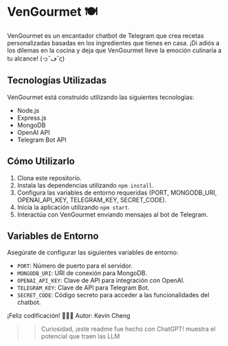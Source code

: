 # VenGourmet 🍽️

VenGourmet es un encantador chatbot de Telegram que crea recetas personalizadas basadas en los ingredientes que tienes en casa. ¡Di adiós a los dilemas en la cocina y deja que VenGourmet lleve la emoción culinaria a tu alcance! (っ˘ڡ˘ς)

## Tecnologías Utilizadas

VenGourmet está construido utilizando las siguientes tecnologías:

- Node.js
- Express.js
- MongoDB
- OpenAI API
- Telegram Bot API

## Cómo Utilizarlo

1. Clona este repositorio.
2. Instala las dependencias utilizando `npm install`.
3. Configura las variables de entorno requeridas (PORT, MONGODB_URI, OPENAI_API_KEY, TELEGRAM_KEY, SECRET_CODE).
4. Inicia la aplicación utilizando `npm start`.
5. Interactúa con VenGourmet enviando mensajes al bot de Telegram.

## Variables de Entorno

Asegúrate de configurar las siguientes variables de entorno:

- `PORT`: Número de puerto para el servidor.
- `MONGODB_URI`: URI de conexión para MongoDB.
- `OPENAI_API_KEY`: Clave de API para integración con OpenAI.
- `TELEGRAM_KEY`: Clave de API para Telegram Bot.
- `SECRET_CODE`: Código secreto para acceder a las funcionalidades del chatbot.

¡Feliz codificación! 🚀👨‍🍳
Autor: Kevin Cheng
>> Curiosidad, ¡este readme fue hecho con ChatGPT! muestra el potencial que traen las LLM
